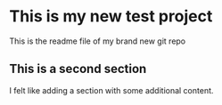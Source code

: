 # This is my new test project
This is the readme file of my brand new git repo

## This is a second section
I felt like adding a section with some additional content.
